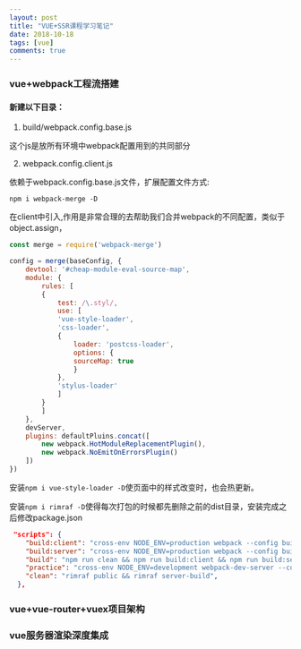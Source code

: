 ```yaml
---
layout: post
title: "VUE+SSR课程学习笔记"
date: 2018-10-18
tags: [vue]
comments: true
---
```


### vue+webpack工程流搭建

#### 新建以下目录：
1. build/webpack.config.base.js

这个js是放所有环境中webpack配置用到的共同部分

2. webpack.config.client.js

依赖于webpack.config.base.js文件，扩展配置文件方式:
```
npm i webpack-merge -D
```
在client中引入,作用是非常合理的去帮助我们合并webpack的不同配置，类似于object.assign，
```javascript
const merge = require('webpack-merge')

config = merge(baseConfig, {
    devtool: '#cheap-module-eval-source-map',
    module: {
        rules: [
        {
            test: /\.styl/,
            use: [
            'vue-style-loader',
            'css-loader',
            {
                loader: 'postcss-loader',
                options: {
                sourceMap: true
                }
            },
            'stylus-loader'
            ]
        }
        ]
    },
    devServer,
    plugins: defaultPluins.concat([
        new webpack.HotModuleReplacementPlugin(),
        new webpack.NoEmitOnErrorsPlugin()
    ])
})
```
安装`npm i vue-style-loader -D`使页面中的样式改变时，也会热更新。 

安装`npm i rimraf -D`使得每次打包的时候都先删除之前的dist目录，安装完成之后修改package.json
```json
 "scripts": {
    "build:client": "cross-env NODE_ENV=production webpack --config build/webpack.config.client.js",
    "build:server": "cross-env NODE_ENV=production webpack --config build/webpack.config.server.js",
    "build": "npm run clean && npm run build:client && npm run build:server && npm run upload",
    "practice": "cross-env NODE_ENV=development webpack-dev-server --config build/webpack.config.practice.js",
    "clean": "rimraf public && rimraf server-build",
  },
```

### vue+vue-router+vuex项目架构




### vue服务器渲染深度集成